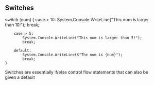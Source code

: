 ## Switches
switch (num)
   {
        case > 10:
            System.Console.WriteLine("This num is larger than 10!");
            break;

        case > 5:
            System.Console.WriteLine("This num is larger than 5!");
            break;

        default:
            System.Console.WriteLine($"The num is {num}");
            break;
    }

Switches are essentially if/else control flow statements that can also be given a default